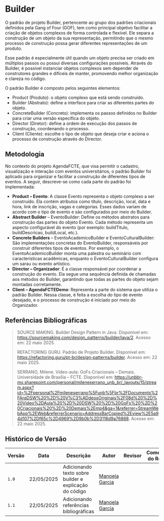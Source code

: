 ﻿# Builder
O padrão de projeto Builder, pertencente ao grupo dos padrões criacionais definidos pela Gang of Four (GOF), tem como principal objetivo facilitar a criação de objetos complexos de forma controlada e flexível. Ele separa a construção de um objeto da sua representação, permitindo que o mesmo processo de construção possa gerar diferentes representações de um produto.

Esse padrão é especialmente útil quando um objeto precisa ser criado em múltiplos passos ou possui diversas configurações possíveis. Através do Builder, é possível instanciar objetos complexos sem depender de construtores grandes e difíceis de manter, promovendo melhor organização e clareza no código.

O padrão Builder é composto pelos seguintes elementos:

- Product (Produto): o objeto complexo que está sendo construído.
- Builder (Abstrato): define a interface para criar as diferentes partes do objeto.
- ConcreteBuilder (Concreto): implementa os passos definidos no Builder para criar uma versão específica do objeto.
- Director (Diretor): define a ordem de execução dos passos de construção, coordenando o processo.
- Client (Cliente): escolhe o tipo de objeto que deseja criar e aciona o processo de construção através do Director.

## Metodologia
No contexto do projeto AgendaFCTE, que visa permitir o cadastro, visualização e interação com eventos universitários, o padrão Builder foi aplicado para organizar e facilitar a construção de diferentes tipos de eventos. A seguir, descreve-se como cada parte do padrão foi implementada:

- **Product – Evento**: A classe Evento representa o objeto complexo a ser construído. Ela contém atributos como título, descrição, local, data e hora, link de inscrição, vagas e categorias. Esses dados variam de acordo com o tipo de evento e são configurados por meio do Builder.
- **Abstract Builder** – EventoBuilder: Define os métodos abstratos para construção das partes do objeto Evento. Cada método representa um aspecto configurável do evento (por exemplo: buildTitulo, buildDescricao, buildLocal, etc.).
- **Concrete Builders** – EventoAcademicoBuilder e EventoCulturalBuilder: São implementações concretas do EventoBuilder, responsáveis por construir diferentes tipos de eventos. Por exemplo, o EventoAcademicoBuilder monta uma palestra ou seminário com características acadêmicas, enquanto o EventoCulturalBuilder configura um sarau ou evento artístico.
- **Director – Organizador**: É a classe responsável por coordenar a construção do evento. Ela segue uma sequência definida de chamadas aos métodos do Builder, garantindo que todas as partes do objeto sejam montadas corretamente.
- **Client – AgendaFCTEDemo**: Representa a parte do sistema que utiliza o padrão Builder. Nessa classe, é feita a escolha do tipo de evento desejado, e o processo de construção é iniciado por meio do Organizador.

## Referências Bibliográficas
> <a id='ref1' style="text-decoration: none; color: inherit;">SOURCE MAKING. Builder Design Pattern in Java. Disponível em: https://sourcemaking.com/design_patterns/builder/java/2. Acesso em: 22 maio 2025.</a>
>
> <a id='ref2' style="text-decoration: none; color: inherit;">REFACTORING GURU. Padrão de Projeto Builder. Disponível em: https://refactoring.guru/pt-br/design-patterns/builder. Acesso em: 22 maio 2025.</a>
>
> <a id='ref3' style="text-decoration: none; color: inherit;">SERRANO, Milene. Vídeo-aula: GoFs Criacionais – Demais. Universidade de Brasília – FCTE. Disponível em: https://unbbr-my.sharepoint.com/personal/mileneserrano_unb_br/_layouts/15/stream.aspx?id=%2Fpersonal%2Fmileneserrano%5Funb%5Fbr%2FDocuments%2FArqDSW%20%2D%20V%C3%ADdeosOriginais%2F08d%20%2D%20Video%2DAula%20%2D%20DSW%20%2D%20GoFs%20%2D%20Criacionais%20%2D%20Demais%2Emp4&ga=1&referrer=StreamWebApp%2EWeb&referrerScenario=AddressBarCopied%2Eview%2E5a94d107%2Df65c%2D4969%2D9b0b%2D3118d9a76868. Acesso em: 22 maio 2025.</a>

## Histórico de Versão

| Versão | Data | Descrição | Autor | Revisor | Comentário do Revisor |
| -- | -- | -- | -- | -- | -- |
| `1.0`  | 22/05/2025 | Adicionando texto sobre builder e explicação do código | [Manoela Garcia](https://github.com/manu-sgc) | | |
| `1.1`  | 22/05/2025 | Adicionando referências bibliográficas | [Manoela Garcia](https://github.com/manu-sgc) | | |